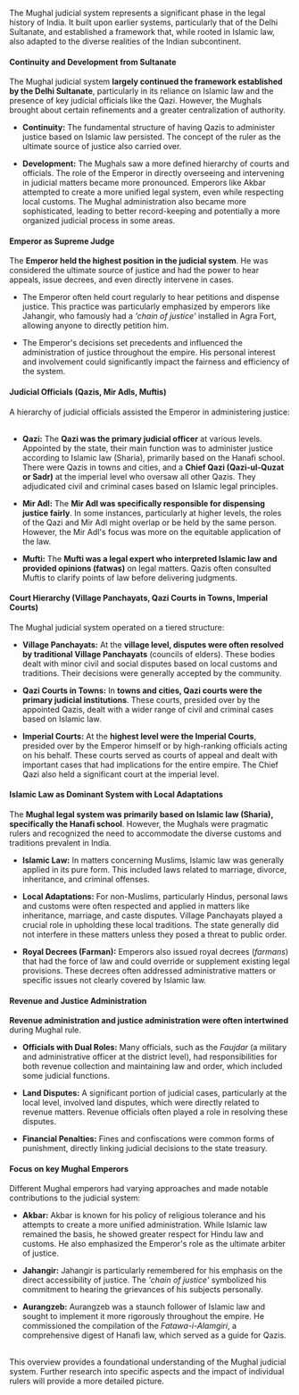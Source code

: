 The Mughal judicial system represents a significant phase in the legal history of India. It built upon earlier systems, particularly that of the Delhi Sultanate, and established a framework that, while rooted in Islamic law, also adapted to the diverse realities of the Indian subcontinent.  

#### Continuity and Development from Sultanate

The Mughal judicial system **largely continued the framework established by the Delhi Sultanate**, particularly in its reliance on Islamic law and the presence of key judicial officials like the Qazi. However, the Mughals brought about certain refinements and a greater centralization of authority.

- **Continuity:** The fundamental structure of having Qazis to administer justice based on Islamic law persisted. The concept of the ruler as the ultimate source of justice also carried over.  
    
- **Development:** The Mughals saw a more defined hierarchy of courts and officials. The role of the Emperor in directly overseeing and intervening in judicial matters became more pronounced. Emperors like Akbar attempted to create a more unified legal system, even while respecting local customs. The Mughal administration also became more sophisticated, leading to better record-keeping and potentially a more organized judicial process in some areas.  
    

#### Emperor as Supreme Judge

The **Emperor held the highest position in the judicial system**. He was considered the ultimate source of justice and had the power to hear appeals, issue decrees, and even directly intervene in cases.  

- The Emperor often held court regularly to hear petitions and dispense justice. This practice was particularly emphasized by emperors like Jahangir, who famously had a _'chain of justice'_ installed in Agra Fort, allowing anyone to directly petition him.  
    
- The Emperor's decisions set precedents and influenced the administration of justice throughout the empire. His personal interest and involvement could significantly impact the fairness and efficiency of the system.

#### Judicial Officials (Qazis, Mir Adls, Muftis)

A hierarchy of judicial officials assisted the Emperor in administering justice:  

- **Qazi:** The **Qazi was the primary judicial officer** at various levels. Appointed by the state, their main function was to administer justice according to Islamic law (Sharia), primarily based on the Hanafi school. There were Qazis in towns and cities, and a **Chief Qazi (Qazi-ul-Quzat or Sadr)** at the imperial level who oversaw all other Qazis. They adjudicated civil and criminal cases based on Islamic legal principles.  
    
- **Mir Adl:** The **Mir Adl was specifically responsible for dispensing justice fairly**. In some instances, particularly at higher levels, the roles of the Qazi and Mir Adl might overlap or be held by the same person. However, the Mir Adl's focus was more on the equitable application of the law.
- **Mufti:** The **Mufti was a legal expert who interpreted Islamic law and provided opinions (fatwas)** on legal matters. Qazis often consulted Muftis to clarify points of law before delivering judgments.  
    

#### Court Hierarchy (Village Panchayats, Qazi Courts in Towns, Imperial Courts)

The Mughal judicial system operated on a tiered structure:

- **Village Panchayats:** At the **village level, disputes were often resolved by traditional Village Panchayats** (councils of elders). These bodies dealt with minor civil and social disputes based on local customs and traditions. Their decisions were generally accepted by the community.  
    
- **Qazi Courts in Towns:** In **towns and cities, Qazi courts were the primary judicial institutions**. These courts, presided over by the appointed Qazis, dealt with a wider range of civil and criminal cases based on Islamic law.
- **Imperial Courts:** At the **highest level were the Imperial Courts**, presided over by the Emperor himself or by high-ranking officials acting on his behalf. These courts served as courts of appeal and dealt with important cases that had implications for the entire empire. The Chief Qazi also held a significant court at the imperial level.  
    

#### Islamic Law as Dominant System with Local Adaptations

The **Mughal legal system was primarily based on Islamic law (Sharia), specifically the Hanafi school**. However, the Mughals were pragmatic rulers and recognized the need to accommodate the diverse customs and traditions prevalent in India.  

- **Islamic Law:** In matters concerning Muslims, Islamic law was generally applied in its pure form. This included laws related to marriage, divorce, inheritance, and criminal offenses.  
    
- **Local Adaptations:** For non-Muslims, particularly Hindus, personal laws and customs were often respected and applied in matters like inheritance, marriage, and caste disputes. Village Panchayats played a crucial role in upholding these local traditions. The state generally did not interfere in these matters unless they posed a threat to public order.
- **Royal Decrees (Farman):** Emperors also issued royal decrees (_farmans_) that had the force of law and could override or supplement existing legal provisions. These decrees often addressed administrative matters or specific issues not clearly covered by Islamic law.  
    

#### Revenue and Justice Administration

**Revenue administration and justice administration were often intertwined** during Mughal rule.  

- **Officials with Dual Roles:** Many officials, such as the _Faujdar_ (a military and administrative officer at the district level), had responsibilities for both revenue collection and maintaining law and order, which included some judicial functions.  
    
- **Land Disputes:** A significant portion of judicial cases, particularly at the local level, involved land disputes, which were directly related to revenue matters. Revenue officials often played a role in resolving these disputes.
- **Financial Penalties:** Fines and confiscations were common forms of punishment, directly linking judicial decisions to the state treasury.

#### Focus on key Mughal Emperors

Different Mughal emperors had varying approaches and made notable contributions to the judicial system:

- **Akbar:** Akbar is known for his policy of religious tolerance and his attempts to create a more unified administration. While Islamic law remained the basis, he showed greater respect for Hindu law and customs. He also emphasized the Emperor's role as the ultimate arbiter of justice.  
    
- **Jahangir:** Jahangir is particularly remembered for his emphasis on the direct accessibility of justice. The _'chain of justice'_ symbolized his commitment to hearing the grievances of his subjects personally.  
    
- **Aurangzeb:** Aurangzeb was a staunch follower of Islamic law and sought to implement it more rigorously throughout the empire. He commissioned the compilation of the _Fatawa-i-Alamgiri_, a comprehensive digest of Hanafi law, which served as a guide for Qazis.  
    

This overview provides a foundational understanding of the Mughal judicial system. Further research into specific aspects and the impact of individual rulers will provide a more detailed picture.
